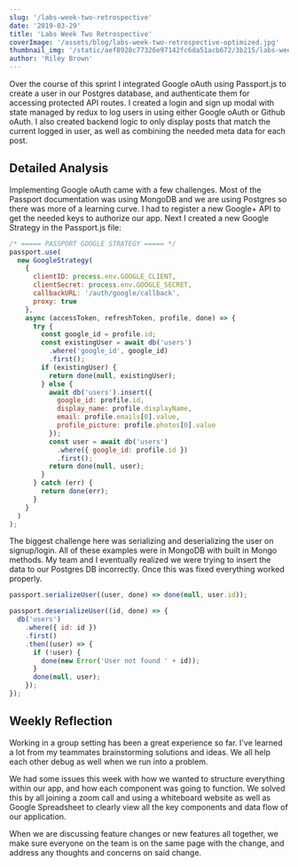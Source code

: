 ```yaml
---
slug: '/labs-week-two-retrospective'
date: '2019-03-29'
title: 'Labs Week Two Retrospective'
coverImage: '/assets/blog/labs-week-two-retrospective-optimized.jpg'
thumbnail_img: '/static/aef8928c77326e97142fc6da51acb672/3b215/labs-week-two-retrospective.jpg'
author: 'Riley Brown'
---
```


Over the course of this sprint I integrated Google oAuth using Passport.js to create a user in our Postgres database, and authenticate them for accessing protected API routes. I created a login and sign up modal with state managed by redux to log users in using either Google oAuth or Github oAuth. I also created backend logic to only display posts that match the current logged in user, as well as combining the needed meta data for each post.

<h2 class="blog-text-center">Detailed Analysis</h2>

Implementing Google oAuth came with a few challenges. Most of the Passport documentation was using MongoDB and we are using Postgres so there was more of a learning curve. I had to register a new Google+ API to get the needed keys to authorize our app. Next I created a new Google Strategy in the Passport.js file:

```js
/* ===== PASSPORT GOOGLE STRATEGY ===== */
passport.use(
  new GoogleStrategy(
    {
      clientID: process.env.GOOGLE_CLIENT,
      clientSecret: process.env.GOOGLE_SECRET,
      callbackURL: '/auth/google/callback',
      proxy: true
    },
    async (accessToken, refreshToken, profile, done) => {
      try {
        const google_id = profile.id;
        const existingUser = await db('users')
          .where('google_id', google_id)
          .first();
        if (existingUser) {
          return done(null, existingUser);
        } else {
          await db('users').insert({
            google_id: profile.id,
            display_name: profile.displayName,
            email: profile.emails[0].value,
            profile_picture: profile.photos[0].value
          });
          const user = await db('users')
            .where({ google_id: profile.id })
            .first();
          return done(null, user);
        }
      } catch (err) {
        return done(err);
      }
    }
  )
);
```

The biggest challenge here was serializing and deserializing the user on signup/login. All of these examples were in MongoDB with built in Mongo methods. My team and I eventually realized we were trying to insert the data to our Postgres DB incorrectly. Once this was fixed everything worked properly.

```js
passport.serializeUser((user, done) => done(null, user.id));

passport.deserializeUser((id, done) => {
  db('users')
    .where({ id: id })
    .first()
    .then((user) => {
      if (!user) {
        done(new Error('User not found ' + id));
      }
      done(null, user);
    });
});
```

<h2 class="blog-text-center">Weekly Reflection</h2>

Working in a group setting has been a great experience so far. I've learned a lot from my teammates brainstorming solutions and ideas. We all help each other debug as well when we run into a problem.

We had some issues this week with how we wanted to structure everything within our app, and how each component was going to function. We solved this by all joining a zoom call and using a whiteboard website as well as Google Spreadsheet to clearly view all the key components and data flow of our application.

When we are discussing feature changes or new features all together, we make sure everyone on the team is on the same page with the change, and address any thoughts and concerns on said change.
